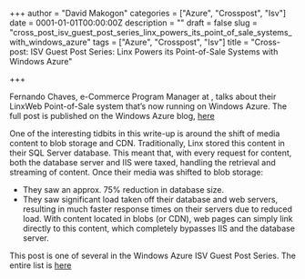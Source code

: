 +++
author = "David Makogon"
categories = ["Azure", "Crosspost", "Isv"]
date = 0001-01-01T00:00:00Z
description = ""
draft = false
slug = "cross_post_isv_guest_post_series_linx_powers_its_point_of_sale_systems_with_windows_azure"
tags = ["Azure", "Crosspost", "Isv"]
title = "Cross-post: ISV Guest Post Series: Linx Powers its Point-of-Sale Systems with Windows Azure"

+++


Fernando Chaves, e-Commerce Program Manager at , talks about their LinxWeb Point-of-Sale system that’s now running on Windows Azure. The full post is published on the Windows Azure blog, [here](http://blogs.msdn.com/b/windowsazure/archive/2012/06/27/isv-guest-post-series-linx-powers-its-point-of-sale-systems-with-windows-azure.aspx)

One of the interesting tidbits in this write-up is around the shift of media content to blob storage and CDN. Traditionally, Linx stored this content in their SQL Server database. This meant that, with every request for content, both the database server and IIS were taxed, handling the retrieval and streaming of content. Once their media was shifted to blob storage:

* They saw an approx. 75% reduction in database size.
* They saw significant load taken off their database and web servers, resulting in much faster response times on their servers due to reduced load. With content located in blobs (or CDN), web pages can simply link directly to this content, which completely bypasses IIS and the database server.

This post is one of several in the Windows Azure ISV Guest Post Series. The entire list is [here](http://www.davidmakogon.com/2012/04/look-at-windows-azure-isv-blog-series.html)

